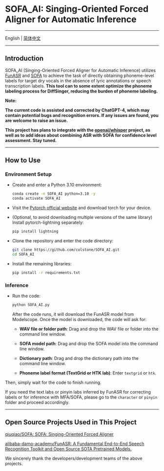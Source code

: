 # SOFA_AI: Singing-Oriented Forced Aligner for Automatic Inference

---

 English | [简体中文](https://github.com/colstone/SOFA_AI/README.md)

---

## Introduction

SOFA_AI (Singing-Oriented Forced Aligner for Automatic Inference) utilizes [FunASR](https://github.com/alibaba-damo-academy/FunASR) and [SOFA](https://github.com/qiuqiao/SOFA) to achieve the task of directly obtaining phoneme-level labels for target dry vocals in the absence of lyric annotations or speech transcription labels. __This tool can to some extent optimize the phoneme labeling process for DiffSinger, reducing the burden of phoneme labeling.__

__Note:__

__The current code is assisted and corrected by ChatGPT-4, which may contain potential bugs and recognition errors. If any issues are found, you are welcome to raise an issue.__

__This project has plans to integrate with the [openai/whisper](https://github.com/openai/whisper) project, as well as to add ideas about combining ASR with SOFA for confidence level assessment. Stay tuned.__

---

## How to Use

### Environment Setup

- Create and enter a Python 3.10 environment:
  
  ```bash
  conda create -n SOFA_AI python=3.10 -y
  conda activate SOFA_AI
  ```

- Visit the [Pytorch official website](www.pytorch.org) and download torch for your device.

- (Optional, to avoid downloading multiple versions of the same library) Install pytorch-lightning separately:
  
  ```bash
  pip install lightning
  ```

- Clone the repository and enter the code directory:
  
  ```bash
  git clone https://github.com/colstone/SOFA_AI.git
  cd SOFA_AI
  ```

- Install the remaining libraries:
  
  ```bash
  pip install -r requirements.txt
  ```

### Inference

- Run the code:
  
  ```bash
  python SOFA_AI.py
  ```
  
  After the code runs, it will download the FunASR model from Modelscope. Once the model is downloaded, the code will ask for:
  
  - __WAV file or folder path__: Drag and drop the WAV file or folder into the command line window.
  
  - __SOFA model path__: Drag and drop the SOFA model into the command line window.
  
  - __Dictionary path__: Drag and drop the dictionary path into the command line window.
  
  - __Phoneme label format (TextGrid or HTK lab)__: Enter `textgrid` or `htk`.

Then, simply wait for the code to finish running.

If you need the text labs or pinyin labs inferred by FunASR for correcting labels or for inference with MFA/SOFA, please go to the `character` or `pinyin` folder and proceed accordingly.

---

## Open Source Projects Used in This Project

[qiuqiao/SOFA: SOFA: Singing-Oriented Forced Aligner](https://github.com/qiuqiao/SOFA)

[alibaba-damo-academy/FunASR: A Fundamental End-to-End Speech Recognition Toolkit and Open Source SOTA Pretrained Models.](https://github.com/alibaba-damo-academy/FunASR)

We sincerely thank the developers/development teams of the above projects.
